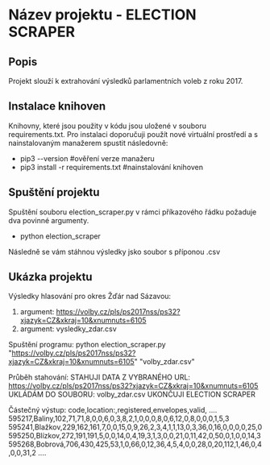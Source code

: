 # Název projektu - ELECTION SCRAPER

## Popis

Projekt slouží k extrahování výsledků parlamentních voleb z roku 2017. 

## Instalace knihoven

Knihovny, které jsou použity v kódu jsou uložené v souboru requirements.txt. Pro instalaci doporučuji použít nové virtuální prostředí a s nainstalovaným manažerem spustit následovně:

- pip3 --version  #ověření verze manažeru
- pip3 install -r requirements.txt   #nainstalování knihoven

## Spuštění projektu

Spuštění souboru election_scraper.py v rámci příkazového řádku požaduje dva povinné argumenty.

- python election_scraper <odkaz-uzemniho-celku> <nazev-vysledneho-souboru>

Následně se vám stáhnou výsledky jsko soubor s příponou .csv

## Ukázka projektu

Výsledky hlasování pro okres Žďár nad Sázavou:

1. argument: https://volby.cz/pls/ps2017nss/ps32?xjazyk=CZ&xkraj=10&xnumnuts=6105
2. argument: vysledky_zdar.csv

Spuštění programu:
python election_scraper.py "https://volby.cz/pls/ps2017nss/ps32?xjazyk=CZ&xkraj=10&xnumnuts=6105" "volby_zdar.csv"

Průběh stahování:
STAHUJI DATA Z VYBRANÉHO URL: https://volby.cz/pls/ps2017nss/ps32?xjazyk=CZ&xkraj=10&xnumnuts=6105
UKLÁDÁM DO SOUBORU:  volby_zdar.csv
UKONČUJI ELECTION SCRAPER

Částečný výstup:
code,location:,registered,envelopes,valid, ....
595217,Baliny,102,71,71,8,0,0,6,0,3,8,2,1,0,0,0,8,0,6,12,0,8,0,0,0,1,5,3
595241,Blažkov,229,162,161,7,0,0,15,0,9,26,2,3,4,1,1,13,0,3,36,0,16,0,0,0,0,25,0
595250,Blízkov,272,191,191,5,0,0,14,0,4,19,3,1,3,0,0,21,0,11,42,0,50,0,1,0,0,14,3
595268,Bobrová,706,430,425,53,1,0,66,0,12,36,4,5,4,0,0,28,0,20,112,1,46,0,4,0,0,31,2
....

